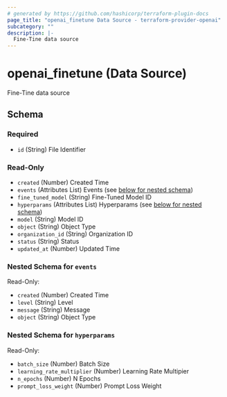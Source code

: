 ```yaml
---
# generated by https://github.com/hashicorp/terraform-plugin-docs
page_title: "openai_finetune Data Source - terraform-provider-openai"
subcategory: ""
description: |-
  Fine-Tine data source
---
```


# openai_finetune (Data Source)

Fine-Tine data source



<!-- schema generated by tfplugindocs -->
## Schema

### Required

- `id` (String) File Identifier

### Read-Only

- `created` (Number) Created Time
- `events` (Attributes List) Events (see [below for nested schema](#nestedatt--events))
- `fine_tuned_model` (String) Fine-Tuned Model ID
- `hyperparams` (Attributes List) Hyperparams (see [below for nested schema](#nestedatt--hyperparams))
- `model` (String) Model ID
- `object` (String) Object Type
- `organization_id` (String) Organization ID
- `status` (String) Status
- `updated_at` (Number) Updated Time

<a id="nestedatt--events"></a>
### Nested Schema for `events`

Read-Only:

- `created` (Number) Created Time
- `level` (String) Level
- `message` (String) Message
- `object` (String) Object Type


<a id="nestedatt--hyperparams"></a>
### Nested Schema for `hyperparams`

Read-Only:

- `batch_size` (Number) Batch Size
- `learning_rate_multiplier` (Number) Learning Rate Multipier
- `n_epochs` (Number) N Epochs
- `prompt_loss_weight` (Number) Prompt Loss Weight
